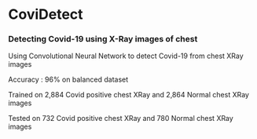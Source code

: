# CoviDetect

### Detecting Covid-19 using X-Ray images of chest

Using Convolutional Neural Network to detect Covid-19 from chest XRay images  

Accuracy : 96% on balanced dataset  

Trained on 2,884 Covid positive chest XRay and 2,864 Normal chest XRay images  

Tested on 732 Covid positive chest XRay and 780 Normal chest XRay images
